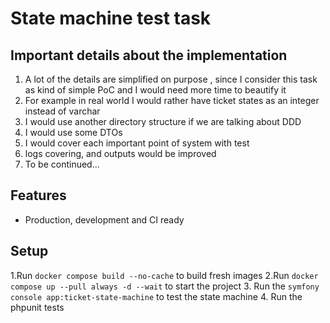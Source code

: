 # State machine test task

## Important details about the implementation

1. A lot of the details are simplified on purpose , since I consider this task as kind of simple PoC and I would need more time to beautify it
2. For example in real world I would rather have ticket states as an integer instead of varchar
3. I would use another directory structure if we are talking about DDD
4. I would use some DTOs
5. I would cover each important point of system with test
6. logs covering, and outputs would be improved
7. To be continued...

## Features

* Production, development and CI ready


## Setup
1.Run `docker compose build --no-cache` to build fresh images
2.Run `docker compose up --pull always -d --wait` to start the project
3. Run the `symfony console app:ticket-state-machine` to test the state machine
4. Run the phpunit tests
